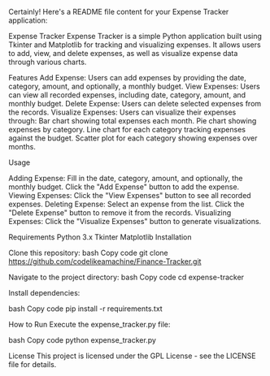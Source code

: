 
Certainly! Here's a README file content for your Expense Tracker application:

Expense Tracker
Expense Tracker is a simple Python application built using Tkinter and Matplotlib for tracking and visualizing expenses. It allows users to add, view, and delete expenses, as well as visualize expense data through various charts.

Features
Add Expense: Users can add expenses by providing the date, category, amount, and optionally, a monthly budget.
View Expenses: Users can view all recorded expenses, including date, category, amount, and monthly budget.
Delete Expense: Users can delete selected expenses from the records.
Visualize Expenses: Users can visualize their expenses through:
Bar chart showing total expenses each month.
Pie chart showing expenses by category.
Line chart for each category tracking expenses against the budget.
Scatter plot for each category showing expenses over months.

Usage

Adding Expense:
Fill in the date, category, amount, and optionally, the monthly budget.
Click the "Add Expense" button to add the expense.
Viewing Expenses:
Click the "View Expenses" button to see all recorded expenses.
Deleting Expense:
Select an expense from the list.
Click the "Delete Expense" button to remove it from the records.
Visualizing Expenses:
Click the "Visualize Expenses" button to generate visualizations.

Requirements
Python 3.x
Tkinter
Matplotlib
Installation

Clone this repository:
bash
Copy code
git clone https://github.com/codelikeamachine/Finance-Tracker.git

Navigate to the project directory:
bash
Copy code
cd expense-tracker

Install dependencies:

bash
Copy code
pip install -r requirements.txt

How to Run
Execute the expense_tracker.py file:

bash
Copy code
python expense_tracker.py

License
This project is licensed under the GPL License - see the LICENSE file for details.
